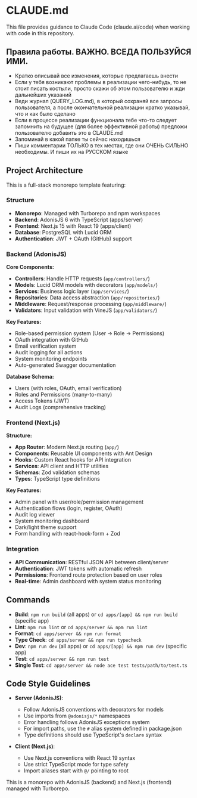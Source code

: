 # CLAUDE.md

This file provides guidance to Claude Code (claude.ai/code) when working with code in this repository.

## Правила работы. ВАЖНО. ВСЕДА ПОЛЬЗУЙСЯ ИМИ.
- Кратко описывай все изменения, которые предлагаешь внести
- Если у тебя возникают проблемы в реализации чего-нибудь, то не стоит писать костыли, просто скажи об этом пользователю и жди дальнейших указаний
- Веди журнал (QUERY_LOG.md), в который сохраняй все запросы пользователя, а после окончательной реализации кратко указывай, что и как было сделано
- Если в процессе реализации функционала тебе что-то следует запомнить на будущее (для более эффективной работы) предложи пользователю добавить это в CLAUDE.md
- Запоминай в какой папке ты сейчас находишься
- Пиши комментарии ТОЛЬКО в тех местах, где они ОЧЕНЬ СИЛЬНО необходимы. И пиши их на РУССКОМ языке

## Project Architecture

This is a full-stack monorepo template featuring:

### Structure
- **Monorepo**: Managed with Turborepo and npm workspaces
- **Backend**: AdonisJS 6 with TypeScript (apps/server)
- **Frontend**: Next.js 15 with React 19 (apps/client)
- **Database**: PostgreSQL with Lucid ORM
- **Authentication**: JWT + OAuth (GitHub) support

### Backend (AdonisJS)
**Core Components:**
- **Controllers**: Handle HTTP requests (`app/controllers/`)
- **Models**: Lucid ORM models with decorators (`app/models/`)
- **Services**: Business logic layer (`app/services/`)
- **Repositories**: Data access abstraction (`app/repositories/`)
- **Middleware**: Request/response processing (`app/middleware/`)
- **Validators**: Input validation with VineJS (`app/validators/`)

**Key Features:**
- Role-based permission system (User → Role → Permissions)
- OAuth integration with GitHub
- Email verification system
- Audit logging for all actions
- System monitoring endpoints
- Auto-generated Swagger documentation

**Database Schema:**
- Users (with roles, OAuth, email verification)
- Roles and Permissions (many-to-many)
- Access Tokens (JWT)
- Audit Logs (comprehensive tracking)

### Frontend (Next.js)
**Structure:**
- **App Router**: Modern Next.js routing (`app/`)
- **Components**: Reusable UI components with Ant Design
- **Hooks**: Custom React hooks for API integration
- **Services**: API client and HTTP utilities
- **Schemas**: Zod validation schemas
- **Types**: TypeScript type definitions

**Key Features:**
- Admin panel with user/role/permission management
- Authentication flows (login, register, OAuth)
- Audit log viewer
- System monitoring dashboard
- Dark/light theme support
- Form handling with react-hook-form + Zod

### Integration
- **API Communication**: RESTful JSON API between client/server
- **Authentication**: JWT tokens with automatic refresh
- **Permissions**: Frontend route protection based on user roles
- **Real-time**: Admin dashboard with system status monitoring

## Commands
- **Build**: `npm run build` (all apps) or `cd apps/[app] && npm run build` (specific app)
- **Lint**: `npm run lint` or `cd apps/server && npm run lint`
- **Format**: `cd apps/server && npm run format`
- **Type Check**: `cd apps/server && npm run typecheck`
- **Dev**: `npm run dev` (all apps) or `cd apps/[app] && npm run dev` (specific app)
- **Test**: `cd apps/server && npm run test`
- **Single Test**: `cd apps/server && node ace test tests/path/to/test.ts`

## Code Style Guidelines
- **Server (AdonisJS)**:
  - Follow AdonisJS conventions with decorators for models
  - Use imports from `@adonisjs/*` namespaces
  - Error handling follows AdonisJS exceptions system
  - For import paths, use the `#` alias system defined in package.json
  - Type definitions should use TypeScript's `declare` syntax
  
- **Client (Next.js)**:
  - Use Next.js conventions with React 19 syntax
  - Use strict TypeScript mode for type safety
  - Import aliases start with `@/` pointing to root

This is a monorepo with AdonisJS (backend) and Next.js (frontend) managed with Turborepo.